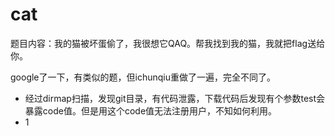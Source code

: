 # cat

题目内容：我的猫被坏蛋偷了，我很想它QAQ。帮我找到我的猫，我就把flag送给你。

google了一下，有类似的题，但ichunqiu重做了一遍，完全不同了。

- 经过dirmap扫描，发现git目录，有代码泄露，下载代码后发现有个参数test会暴露code值。但是用这个code值无法注册用户，不知如何利用。
- 1